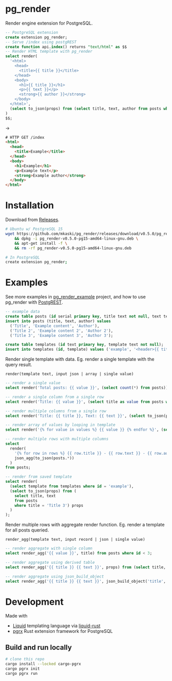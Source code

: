 # pg_render

Render engine extension for PostgreSQL.

```sql
-- PostgreSQL extension
create extension pg_render;
-- Serve /index using postgREST
create function api.index() returns "text/html" as $$
-- Render HTML template with pg_render
select render(
  '<html>
    <head>
      <title>{{ title }}</title>
    </head>
    <body>
      <h1>{{ title }}</h1>
      <p>{{ text }}</p>
      <strong>{{ author }}</strong>
    </body>
  </html>',
  (select to_json(props) from (select title, text, author from posts where id = 1) props)
)
$$;
```

->

```html
# HTTP GET /index
<html>
  <head>
    <title>Example</title>
  </head>
  <body>
    <h1>Example</h1>
    <p>Example text</p>
    <strong>Example author</strong>
  </body>
</html>
```

# Installation

Download from [Releases](https://github.com/mkaski/pg_render/releases).

```bash
# Ubuntu w/ PostgreSQL 15
wget https://github.com/mkaski/pg_render/releases/download/v0.5.0/pg_render-v0.5.0-pg15-amd64-linux-gnu.deb \
    && dpkg -i pg_render-v0.5.0-pg15-amd64-linux-gnu.deb \
    && apt-get install -f \
    && rm -rf pg_render-v0.5.0-pg15-amd64-linux-gnu.deb

# In PostgreSQL
create extension pg_render;
```

# Examples

See more examples in [pg_render_example](https://github.com/mkaski/pg_render_example/blob/master/sql/002_products.sql) project, and how to use pg_render with [PostgREST](https://postgrest.org).

```sql
-- example data
create table posts (id serial primary key, title text not null, text text not null, author text not null);
insert into posts (title, text, author) values
  ('Title', 'Example content', 'Author'),
  ('Title 2', 'Example content 2', 'Author 2'),
  ('Title 3', 'Example content 3', 'Author 3');

create table templates (id text primary key, template text not null);
insert into templates (id, template) values ('example', '<header>{{ title }}</header><article>{{ text }}</article>');
```

Render single template with data. Eg. render a single template with the query result.

`render(template text, input json | array | single value)`

```sql
-- render a single value
select render('Total posts: {{ value }}', (select count(*) from posts));

-- render a single column from a single row
select render('Title: {{ value }}', (select title as value from posts where id = 1));

-- render multiple columns from a single row
select render('Title: {{ title }}, Text: {{ text }}', (select to_json(props) from (select title, text from posts where id = 1) props));

-- render array of values by looping in template
select render('{% for value in values %} {{ value }} {% endfor %}', (select array(select title from posts)));

-- render multiple rows with multiple columns
select
  render(
    '{% for row in rows %} {{ row.title }} - {{ row.text }} - {{ row.author }} {% endfor %}',
    json_agg(to_json(posts.*))
  )
from posts;

-- render from saved template
select render(
  (select template from templates where id = 'example'),
  (select to_json(props) from (
    select title, text 
    from posts 
    where title = 'Title 3') props
  )
);
```

Render multiple rows with aggregate render function. Eg. render a template for all posts queried.

`render_agg(template text, input record | json | single value)`

```sql
-- render aggregate with single column
select render_agg('{{ value }}', title) from posts where id < 3;

-- render aggregate using derived table
select render_agg('{{ title }} {{ text }}', props) from (select title, text from posts) as props;

-- render aggregate using json_build_object
select render_agg('{{ title }} {{ text }}', json_build_object('title', title, 'text', text)) from posts;
```

# Development

Made with

- [Liquid](https://shopify.github.io/liquid/) templating language via [liquid-rust](https://github.com/cobalt-org/liquid-rust)
- [pgrx](https://github.com/pgcentralfoundation/pgrx) Rust extension framework for PostgreSQL

## Build and run locally

```bash
# clone this repo
cargo install --locked cargo-pgrx
cargo pgrx init
cargo pgrx run
```
